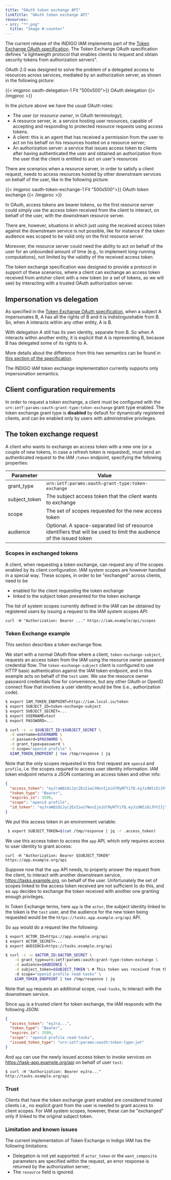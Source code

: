 ```yaml
---
title: "OAuth token exchange API"
linkTitle: "OAuth token exchange API"
resources:
- src: "**.png"
  title: "Image #:counter"
---
```


The current release of the INDIGO IAM implements part of the [Token Exchange
OAuth
specification](https://tools.ietf.org/html/draft-ietf-oauth-token-exchange-05).
The Token Exchange OAuth specification defines "a lightweigth protocol that
enables clients to request and obtain security tokens from authorization
servers".

OAuth 2.0 was designed to solve the problem of a delegated access to resources
across services, mediated by an authorization server, as shown in the following
picture:

{{< imgproc oauth-delegation-1 Fit "500x500">}}
OAuth delegation
{{< /imgproc >}}

In the picture above we have the usual OAuth roles:
- The user (or *resource owner*, in OAuth terminology);
- A resource server, ie. a service hosting user resources, capable of
  accepting and responding to protected resource requests using access tokens.
- A client: this is an agent that has received a permission from the user to
  act on his behalf on his resources hosted on a resource server;
- An authorization server: a service that issues access token to clients after
  having authenticated the user and obtained an authorization from the user
  that the client is entitled to act on user's resources

There are scenarios when a resource server, in order to satisfy a client
request, needs to access resources hosted by other downstream services on
behalf of the user, like in the following picture:


{{< imgproc oauth-token-exchange-1 Fit "500x500">}}
OAuth token exchange
{{< /imgproc >}}

In OAuth, access tokens are bearer tokens, so the first resource server could
simply use the access token received from the client to interact, on behalf
of the user, with the downstream resource server.

There are, however, situations in which just using the received access token
against the downstream service is not possible, like for instance if the token
audience was scoped to be valid only on the first resource server. 

Moreover, the resource server could need the ability to act on behalf of the
user for an unbounded amount of time (e.g., to implement long-running
computations), not limited by the validity of the received access token.

The token exchange specification was designed to provide a protocol in support
of these scenarios, where a client can exchange an access token received from
antoher client with a new token (or a set of tokens, as we will see) by
interacting with a trusted OAuth authorization server.

## Impersonation vs delegation

As specified in the [Token Exchange OAuth
specification](https://tools.ietf.org/html/draft-ietf-oauth-token-exchange-05),
when a subject A impersonates B, A has all the rights of B and it is
indistinguishable from B. So, when A interacts within any other entity, A is B.

With delegation A still has its own identity, separate from B. So when A
interacts within another entity, it is explicit that A is representing B,
because B has delegated some of its rights to A.  

More details about the difference from this two semantics can be found in
[this section of the specification](https://tools.ietf.org/html/draft-ietf-oauth-token-exchange-05#section-1.1).

The INDIGO IAM token exchange implementation currently supports only
impersonation semantics.

## Client configuration requirements

In order to request a token exchange, a client must be configured with the
`urn:ietf:params:oauth:grant-type:token-exchange` grant type enabled. The token
exchange grant type is **disabled** by default for dynamically registered
clients, and can be enabled only by users with administrative privileges.

## The token exchange request

A client who wants to exchange an access token with a new one (or a couple of
new tokens, in case a refresh token is requested), must send an authenticated
request to the IAM `/token` endpoint, specifying the following properties:

| Parameter          | Value |
|--------------------|-------|
| grant_type         | `urn:ietf:params:oauth:grant-type:token-exchange` |
| subject_token      | The subject access token that the client wants to exchange |
| scope              | The set of scopes requested for the new access token |
| audience           | Optional. A space-separated list of resource identifiers that will be used to limit the audience of the issued token |

### Scopes in exchanged tokens 

A client, when requesting a token exchange, can request any of the scopes
enabled by its client configuration. IAM system scopes are however handled in a
special way. These scopes, in order to be "exchanged" across clients, need to
be 

- enabled for the client requesting the token exchange
- linked to the subject token presented for the token exchange

The list of system scopes currently defined in the IAM can be obtained by
registered users by issuing a request to the IAM system scopes API: 

```
curl -H "Authorization: Bearer ..." https://iam.example/api/scopes
```

### Token Exchange example

This section describes a token exchange flow.

We start with a normal OAuth flow where a client, `token-exchange-subject`,
requests an access token from the IAM using the resource owner password
credential flow. The `token-exchange-subject` client is configured to use HTTP
basic authentication against the IAM token endpoint, and in this example acts
on behalf of the `test` user. We use the resource owner password credentials
flow for convenience, but any other OAuth or OpenID connect flow that involves
a user identity would be fine (i.e., authorization code).

```bash
$ export IAM_TOKEN_ENDPOINT=https://iam.local.io/token
$ export SUBJECT_ID=token-exchange-subject
$ export SUBJECT_SECRET=...
$ export USERNAME=test
$ export PASSWORD=...

$ curl -s -u $SUBJECT_ID:$SUBJECT_SECRET \
  -d username=$USERNAME \
  -d password=$PASSWORD \
  -d grant_type=password \
  -d scope="openid profile" \
  $IAM_TOKEN_ENDPOINT | tee /tmp/response | jq
```

Note that the only scopes requested in this first request are `openid` and
`profile`, i.e. the scopes required to access user identity information. IAM
token endpoint returns a JSON containing an access token and other info:

```json
{
  "access_token": "eyJraWQiOiJyc2ExIiwiYWxnIjoiUlMyNTYifQ.eyJzdWIiOiJhY2JjY2QwOC1kNzNkLTQxZjItODk3MS1iNjA4ZmNjNjYyNmQiLCJpc3MiOiJodHRwczpcL1wvaWFtLmxvY2FsLmlvXC8iLCJleHAiOjE0NzY5NTcxMDIsImlhdCI6MTQ3Njk1MzUwMiwianRpIjoiMjBiZThlNjYtNmNmOS00YzE0LWI4ZDEtZjJmZTc0NDk0YjAxIn0.kqAhZ2MNmBLYIA_-xW9356kD-ndqJ7jKUZRPb7ox_4iXbjcnV6oZYAHZzTH_uBTXA2WsVIJJ-Qicm5JQ0ydb2ewgECAmGkKfL3X4qnnRq2_GgZZof3zlM_rIz3QrDB3v1eIt42YeMdUgODUYGKeDwntT5a7wPDtxe-GM2uL5fik",
  "token_type": "Bearer",
  "expires_in": 3599,
  "scope": "openid profile",
  "id_token": "eyJraWQiOiJyc2ExIiwiYWxnIjoiUlMyNTYifQ.eyJzdWIiOiJhY2JjY2QwOC1kNzNkLTQxZjItODk3MS1iNjA4ZmNjNjYyNmQiLCJhdWQiOiIzMmMzMTUyOS05YmM2LTQ1ZWQtYjU0YS0wNGEyNThiMDRmYmYiLCJraWQiOiJyc2ExIiwiaXNzIjoiaHR0cHM6XC9cL2lhbS5sb2NhbC5pb1wvIiwiZXhwIjoxNDc2OTU0MTAyLCJpYXQiOjE0NzY5NTM1MDIsImp0aSI6IjhhMzk1OTM5LTM1N2QtNGY5My04MmEzLTJkMTBkM2ZhMzgzZCJ9.DtNR-ob8kMIUMa2x6TW7krSYMt78tfr5fnTK4aeoIY-wmEWcjPRx1_vT6_lesjMr9w0B_OCALXfOoDBfbF7DhmV7vpbotirkMxvowFBzgppmtBTZNAzLc_Wiwr4IAiGydwjy_UbYrxx6qlWJAKRwzSbDDd3oDVpU-KM8gtLIEa8"
}
```
We put this access token in an environment variable:

```bash
 $ export SUBJECT_TOKEN=$(cat /tmp/response | jq -r .access_token)
```

We use this access token to access the `app` API, which only requires access to
user identity to grant access:

```
curl -H "Authorization: Bearer $SUBJECT_TOKEN" https://app.example.org/api
```

Suppose now that the `app` API needs, to properly answer the request from the
client, to interact with another downstream service, https://tasks.example.org,
on behalf of the user. Unfortunately the set of scopes linked to the access
token received are not sufficient to do this, and so `app` decides to exchange
the token received with another one granting enough privileges.

In Token Exchange terms, here `app` is the `actor`, the subject identity linked
to the token is the `test` user, and the audience for the new token being
requested would be the `https://tasks.app.example.org/api` API.

So `app` would do a request like the following:

```bash
$ export ACTOR_ID=https://app.example.org/api
$ export ACTOR_SECRET=...
$ export AUDIENCE=https://tasks.example.org/api

$ curl -s -u $ACTOR_ID:$ACTOR_SECRET \
    -d grant_type=urn:ietf:params:oauth:grant-type:token-exchange \
    -d audience=$AUDIENCE \
    -d subject_token=$SUBJECT_TOKEN \ # This token was received from the initial client 
    -d scope="openid profile read-tasks" \
    $IAM_TOKEN_ENDPOINT | tee /tmp/response | jq


```

Note that `app` requests an additional scope, `read-tasks`, to interact with
the downstream service.

Since `app` is a trusted client for token exchange, the IAM responds with the
following JSON:

```json
{
  "access_token": "eyJra...",
  "token_type": "Bearer",
  "expires_in": 3599,
  "scope": "openid profile read-tasks",
  "issued_token_type": "urn:ietf:params:oauth:token-type:jwt"
}
```

And `app` can use the newly issued access token to invoke services on
https://task-app.example.org/api on behalf of user `test`:

```
$ curl -H "Authorization: Bearer eyJra..." http://tasks.example.org/api

```

### Trust 

Clients that have the token exchange grant enabled are considered trusted
clients i.e., no explicit grant from the user is needed to grant access to
client scopes. For IAM system scopes, however, these can be "exchanged" only if
linked to the original subject token.

### Limitation and known issues

The current implementation of Token Exchange in Indigo IAM has the following limitations:

- Delegation is not yet supported: if `actor_token` or the `want_composite`
  parameters are specified within the request, an error response is returned by
  the authorization server;
- The `resource` field is ignored.
